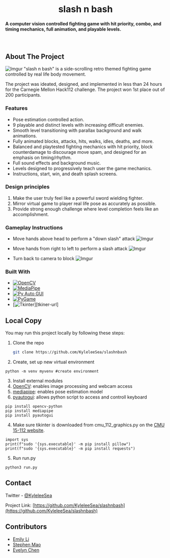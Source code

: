 <!-- PROJECT LOGO -->
<br />
<h1 align="center">slash n bash</h1>
  <p align="center">
    <h4>
    A computer vision controlled fighting game with hit priority, combo, and timing mechanics, full animation, and playable levels.
    </h4>
    <br />
  </p>
</div>

<!-- ABOUT THE PROJECT -->
## About The Project
![Imgur](https://imgur.com/YzvKcV6.gif)
"slash n bash" is a side-scrolling retro themed fighting game controlled by real life body movement.

The project was ideated, designed, and implemented in less than 24 hours for the Carnegie Mellon
Hack112 challenge. The project won 1st place out of 200 participants.

### Features
- Pose estimation controlled action.
- 9 playable and distinct levels with increasing difficult enemies.
- Smooth level transitioning with parallax background and walk animations.
- Fully animated blocks, attacks, hits, walks, idles, deaths, and more.
- Balanced and playtested fighting mechanics with hit priority, block counterdamage to discourage
move spam, and designed for an emphasis on timing/rhythm.
- Full sound effects and background music.
- Levels designed to progressively teach user the game mechanics.
- Instructions, start, win, and death splash screens.

### Design principles
1. Make the user truly feel like a powerful sword wielding fighter.
2. Mirror virtual game to player real life pose as accurately as possible.
3. Provide strong enough challenge where level completion feels like an accomplishment.

### Gameplay Instructions
- Move hands above head to perform a "down slash" attack
![Imgur](https://imgur.com/3DHv7Lf.png)

- Move hands from right to left to perform a slash attack
![Imgur](https://imgur.com/CFogH3r.png)

- Turn back to camera to block
![Imgur](https://imgur.com/9CmUvTW.png)

### Built With
* [![OpenCV][opencv]][opencv-url]
* [![MediaPipe][mediapipe]][mediapipe-url]
* [![Py Auto GUI][pyautogui]][pyautogui-url]
* [![PyGame][pygame]][pygame-url]
* [![Tkinter][tkinter]][tkiner-url]

## Local Copy
You may run this project locally by following these steps:

1. Clone the repo
   ```sh
   git clone https://github.com/KyleleeSea/slashnbash
   ```
2. Create, set up new virtual environment
```
python -m venv myvenv #create environment
```

3. Install external modules 
1. [OpenCV](https://docs.opencv.org/4.x/d6/d00/tutorial_py_root.html): enables image processing and webcam access
2. [mediapipe](https://google.github.io/mediapipe/solutions/solutions.html): enables pose estimation model
3. [pyautogui](https://pyautogui.readthedocs.io/en/latest/): allows python script to access and controll keyboard
```
pip install opencv-python
pip install mediapipe
pip install pyautogui
```

4. Make sure tikinter is downloaded from cmu_112_graphics.py on the [CMU 15-112 website](https://www.cs.cmu.edu/~112/notes/notes-graphics.html#installingModules).
```
import sys
print(f"sudo '{sys.executable}' -m pip install pillow")
print(f"sudo '{sys.executable}' -m pip install requests")
```
5. Run run.py
```
python3 run.py
```
   
<!-- CONTACT -->
## Contact

Twitter - [@KyleleeSea](https://twitter.com/KyleleeSea)

Project Link: [https://github.com/KyleleeSea/slashnbash](https://github.com/KyleleeSea/slashnbash)

## Contributors
- [Emily Li](https://github.com/emilyjiayaoli/slash_n_bash/commits?author=emilyjiayaoli)
- [Stephen Mao](https://github.com/stephenlearnscode)
- [Evelyn Chen](https://github.com/evelynnchen-cmu)

<!-- MARKDOWN LINKS & IMAGES -->
[video-demo]: https://imgur.com/a/U7V9bVQ
[down-slash]: https://imgur.com/a/3zQBGve.png
[block]: https://imgur.com/a/3zQBGve.png
[spin]: https://imgur.com/a/r1PwSq9.png
[opencv]: https://img.shields.io/badge/OpenCV-fe2a44?style=for-the-badge&logo=opencv&logoColor=ffffff
[opencv-url]: https://opencv.org/
[mediapipe]: https://img.shields.io/badge/Mediapipe-04ABC1?style=for-the-badge&logo=mediapipe&logoColor=ffffff
[mediapipe-url]: https://mediapipe.dev/ 
[tkinter]: https://img.shields.io/badge/Tkinter-FFFFCC?style=for-the-badge&logo=tkinter&logoColor=ffffff
[tkinter-url]: https://docs.python.org/3/library/tkinter.html
[pyautogui]: https://img.shields.io/badge/pyautogui-464646?style=for-the-badge&logo=pyautogui&logoColor=ffffff
[pyautogui-url]: https://pypi.org/project/PyAutoGUI/
[pygame]: https://img.shields.io/badge/pygame-6AEE28?style=for-the-badge&logo=pygame&logoColor=ffffff
[pygame-url]: https://www.pygame.org/docs/
